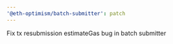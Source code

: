 ```yaml
---
'@eth-optimism/batch-submitter': patch
---
```


Fix tx resubmission estimateGas bug in batch submitter
